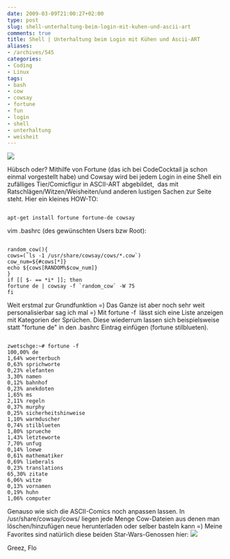 ```yaml
---
date: 2009-03-09T21:00:27+02:00
type: post
slug: shell-unterhaltung-beim-login-mit-kuhen-und-ascii-art
comments: true
title: Shell | Unterhaltung beim Login mit Kühen und Ascii-ART
aliases:
- /archives/545
categories:
- Coding
- Linux
tags:
- bash
- cow
- cowsay
- fortune
- fun
- login
- shell
- unterhaltung
- weisheit
---
```


![](http://zwetschge.org/pic/fortunecow.JPG)

Hübsch oder? Mithilfe von Fortune (das ich bei CodeCocktail ja schon einmal vorgestellt habe) und Cowsay wird bei jedem Login in eine Shell ein zufälliges Tier/Comicfigur in ASCII-ART abgebildet,  das mit Ratschlägen/Witzen/Weisheiten/und anderen lustigen Sachen zur Seite steht. Hier ein kleines HOW-TO:

```

apt-get install fortune fortune-de cowsay
```


vim .bashrc (des gewünschten Users bzw Root):

```

random_cow(){
cows=(`ls -1 /usr/share/cowsay/cows/*.cow`)
cow_num=${#cows[*]}
echo ${cows[RANDOM%$cow_num]}
}
if [[ $- == *i* ]]; then
fortune de | cowsay -f `random_cow` -W 75
fi
```


Weit erstmal zur Grundfunktion =) Das Ganze ist aber noch sehr weit personalisierbar sag ich mal =) Mit fortune -f  lässt sich eine Liste anzeigen mit Kategorien der Sprüchen. Diese wiederrum lassen sich beispielsweise statt "fortune de" in den .bashrc Eintrag einfügen (fortune stilblueten).

```

zwetschge:~# fortune -f
100,00% de
1,64% woerterbuch
0,63% sprichworte
0,23% elefanten
3,30% namen
0,12% bahnhof
0,23% anekdoten
1,65% ms
2,11% regeln
0,37% murphy
0,25% sicherheitshinweise
1,10% warmduscher
0,74% stilblueten
1,80% sprueche
1,43% letzteworte
7,70% unfug
0,14% loewe
0,61% mathematiker
0,69% lieberals
0,23% translations
65,30% zitate
6,06% witze
0,13% vornamen
0,19% huhn
1,06% computer
```


Genauso wie sich die ASCII-Comics noch anpassen lassen. In /usr/share/cowsay/cows/ liegen jede Menge Cow-Dateien aus denen man löschen/hinzufügen neue herunterladen oder selber basteln kann =) Meine Favorites sind natürlich diese beiden Star-Wars-Genossen hier:
![](http://zwetschge.org/pic/koalacow.JPG)

Greez, Flo
